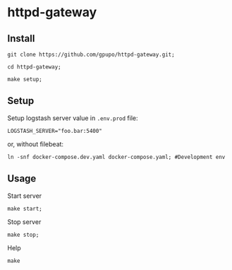 # httpd-gateway


## Install

    git clone https://github.com/gpupo/httpd-gateway.git;

    cd httpd-gateway;

    make setup;

## Setup

Setup logstash server value in ``.env.prod`` file:

    LOGSTASH_SERVER="foo.bar:5400"

or, without filebeat:

    ln -snf docker-compose.dev.yaml docker-compose.yaml; #Development env

## Usage

Start server

    make start;

Stop server

    make stop;

Help

    make
